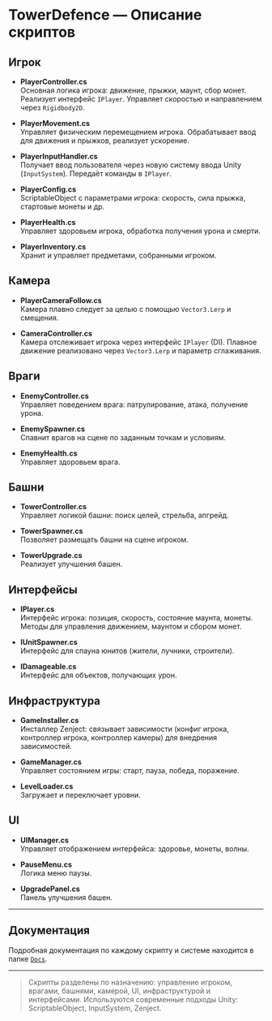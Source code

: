 ﻿# TowerDefence — Описание скриптов

## Игрок

- **PlayerController.cs**  
  Основная логика игрока: движение, прыжки, маунт, сбор монет. Реализует интерфейс `IPlayer`. Управляет скоростью и направлением через `Rigidbody2D`.

- **PlayerMovement.cs**  
  Управляет физическим перемещением игрока. Обрабатывает ввод для движения и прыжков, реализует ускорение.

- **PlayerInputHandler.cs**  
  Получает ввод пользователя через новую систему ввода Unity (`InputSystem`). Передаёт команды в `IPlayer`.

- **PlayerConfig.cs**  
  ScriptableObject с параметрами игрока: скорость, сила прыжка, стартовые монеты и др.

- **PlayerHealth.cs**  
  Управляет здоровьем игрока, обработка получения урона и смерти.

- **PlayerInventory.cs**  
  Хранит и управляет предметами, собранными игроком.

## Камера

- **PlayerCameraFollow.cs**  
  Камера плавно следует за целью с помощью `Vector3.Lerp` и смещения.

- **CameraController.cs**  
  Камера отслеживает игрока через интерфейс `IPlayer` (DI). Плавное движение реализовано через `Vector3.Lerp` и параметр сглаживания.

## Враги

- **EnemyController.cs**  
  Управляет поведением врага: патрулирование, атака, получение урона.

- **EnemySpawner.cs**  
  Спавнит врагов на сцене по заданным точкам и условиям.

- **EnemyHealth.cs**  
  Управляет здоровьем врага.

## Башни

- **TowerController.cs**  
  Управляет логикой башни: поиск целей, стрельба, апгрейд.

- **TowerSpawner.cs**  
  Позволяет размещать башни на сцене игроком.

- **TowerUpgrade.cs**  
  Реализует улучшения башен.

## Интерфейсы

- **IPlayer.cs**  
  Интерфейс игрока: позиция, скорость, состояние маунта, монеты. Методы для управления движением, маунтом и сбором монет.

- **IUnitSpawner.cs**  
  Интерфейс для спауна юнитов (жители, лучники, строители).

- **IDamageable.cs**  
  Интерфейс для объектов, получающих урон.

## Инфраструктура

- **GameInstaller.cs**  
  Инсталлер Zenject: связывает зависимости (конфиг игрока, контроллер игрока, контроллер камеры) для внедрения зависимостей.

- **GameManager.cs**  
  Управляет состоянием игры: старт, пауза, победа, поражение.

- **LevelLoader.cs**  
  Загружает и переключает уровни.

## UI

- **UIManager.cs**  
  Управляет отображением интерфейса: здоровье, монеты, волны.

- **PauseMenu.cs**  
  Логика меню паузы.

- **UpgradePanel.cs**  
  Панель улучшения башен.

---

## Документация

Подробная документация по каждому скрипту и системе находится в папке [`Docs`](../Docs/).

---
> Скрипты разделены по назначению: управление игроком, врагами, башнями, камерой, UI, инфраструктурой и интерфейсами. Используются современные подходы Unity: ScriptableObject, InputSystem, Zenject.
